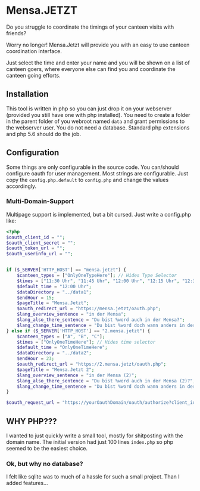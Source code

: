 # Mensa.JETZT

Do you struggle to coordinate the timings of your canteen visits with friends?

Worry no longer! Mensa.Jetzt will provide you with an easy to use canteen coordination interface.

Just select the time and enter your name and you will be shown on a list of canteen goers, where everyone else
can find you and coordinate the canteen going efforts.

## Installation
This tool is written in php so you can just drop it on your webserver (provided you still have one with php installed).
You need to create a folder in the parent folder of you webroot named `data` and grant permissions to the webserver user. You do not need a database. Standard php extensions and php 5.6 should do the job.

## Configuration
Some things are only configurable in the source code.
You can/should configure oauth for user management. Most strings are configurable.
Just copy the `config.php.default` to `config.php` and change the values accordingly.

### Multi-Domain-Support
Multipage support is implemented, but a bit cursed.
Just write a config.php like:
```php
<?php
$oauth_client_id = "";
$oauth_client_secret = "";
$oauth_token_url = "";
$oauth_userinfo_url = "";


if ($_SERVER['HTTP_HOST'] == "mensa.jetzt") {
    $canteen_types = ["OnlyOneTypeHere"]; // Hides Type Selector
    $times = ["11:30 Uhr", "11:45 Uhr", "12:00 Uhr", "12:15 Uhr", "12:30 Uhr", "12:45 Uhr", "13:00 Uhr", "13:15 Uhr", "13:30 Uhr", "13:45 Uhr", "14:00 Uhr", "14:15 Uhr"];
    $default_time = "12:00 Uhr";
    $dataDirectory = "../data1";
    $endHour = 15;
    $pageTitle = "Mensa.Jetzt";
    $oauth_redirect_url = "https://mensa.jetzt/oauth.php";
    $lang_overview_sentence = "in der Mensa";
    $lang_also_there_sentence = "Du bist %word auch in der Mensa?";
    $lang_change_time_sentence = "Du bist %word doch wann anders in der Mensa?";
} else if ($_SERVER['HTTP_HOST'] == "2.mensa.jetzt") {
    $canteen_types = ["A", "B", "C"];
    $times = ["OnlyOneTimeHere"]; // Hides time selector
    $default_time = "OnlyOneTimeHere";
    $dataDirectory = "../data2";
    $endHour = 23;
    $oauth_redirect_url = "https://2.mensa.jetzt/oauth.php";
    $pageTitle = "Mensa.Jetzt 2";
    $lang_overview_sentence = "in der Mensa (2)";
    $lang_also_there_sentence = "Du bist %word auch in der Mensa (2)?";
    $lang_change_time_sentence = "Du bist %word doch wann anders in der Mensa (2)?";
}

$oauth_request_url = "https://yourOauthDomain/oauth/authorize?client_id=".$oauth_client_id."&redirect_uri=".$oauth_redirect_url."&response_type=code&scope=openid+profile";
```
## WHY PHP???
I wanted to just quickly write a small tool, mostly for shitposting with the domain name.
The initial version had just 100 lines `index.php` so php seemed to be the easiest choice.

### Ok, but why no database?
I felt like sqlite was to much of a hassle for such a small project.
Than I added features...